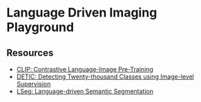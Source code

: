 # Language Driven Imaging Playground

## Resources
- [CLIP: Contrastive Language-Image Pre-Training](https://github.com/openai/CLIP)
- [DETIC: Detecting Twenty-thousand Classes using Image-level Supervision](https://github.com/facebookresearch/Detic)
- [LSeg: Language-driven Semantic Segmentation](https://github.com/isl-org/lang-seg)